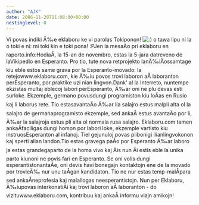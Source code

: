 ```yaml
---
author: "AJK"
date: 2006-11-20T11:08:00+00:00
nestinglevel: 0
---
```

Vi povas indiki Ä‰e eklaboru ke vi parolas Tokiponon! ![:)](images/smilies/icon_e_smile.gif "Smile") o tawa lipu ni la o toki e ni: mi toki kin e toki pona! :PJen la mesaÄo pri eklaboru en raporto.info:HodiaÅ­, la 15-an de novembro, estas la 5-jara datreveno de laVikipedio en Esperanto. Pro tio, tute nova retprojekto lanÄ‰iÄossamtage kiu eble estos same grava por la Esperanto-movado: la retejowww.eklaboru.com, kie Ä‰iu povos trovi laboron aÅ­ laboranton perEsperanto, por praktike uzi nian lingvon.Dank' al la Interreto, nuntempe ekzistas multaj eblecoj labori perEsperanto, Ä‰ar oni ne plu devas esti surloke. Ekzemple, germano povusdungi programiston kiu loÄas en Rusio kaj li laborus rete. Tio estasavantaÄo Ä‰ar lia salajro estus malpli alta ol la salajro de germanaprogramisto ekzemple, sed ankaÅ­ estus avantaÄo por li, Ä‰ar la salajroja estus pli alta ol normala rusa salajro. Eklaboru.com tamen ankaÅ­faciligas dungi homon por labori loke, ekzemple vartisto kiu instruosEsperanton al infanoj. Tiel gejunuloj povas plibonigi ilianlingvokonon kaj sperti alian landon.Tio estas gravega paÅo por Esperanto Ä‰ar laboro ja estas grandegaparto de la homa vivo kaj Äis nun Äi estis eble la unika parto kiunoni ne povis fari en Esperanto. Se oni volis dungi esperantistonantaÅ­e, oni devis havi bonegajn kontaktojn ene de la movado por trovieÄ‰ nur unu taÅ­gan kandidaton. Tio ne nur estas temp-malÅpara sed ankaÅ­neprofesia kaj malallogas neesperantistojn. Nun per Eklaboru, Ä‰iupovas interkonatiÄi kaj trovi laboron aÅ­ laboranton - do vizituwww.eklaboru.com, kontribuu kaj ankaÅ­ informu viajn amikojn!